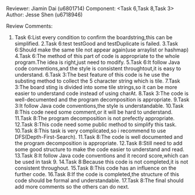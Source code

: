 Reviewer: Jiamin Dai (u6801714)
Component: <Task 6,Task 8,Task 3>
Author: Jesse Shen (u6718946)

Review Comments:

1. Task 6:List every condition to confirm the boardstring,this can be simplified.
2.Task 6:test testGood and testDuplicate is failed.
3.Task 6:Should make the same tile not appear again(use arraylist or hashmap)
4.Task 6:The method of this part of code is appropriate to the whole program.The idea is right,just need to modify. 
5.Task 6:It follow Java code conventions,and the style is consistent throughtout,it is easy to understand.
6.Task 3:The best feature of this code is he use the substing method to collect the 5 character string which is tile.
7.Task 3:The board sting is divided into some tile strings,so it can be more easier to understand code instead of using charAt.
8.Task 3:The code is well-decumented and the program decomposition is appropriate.
9.Task 3:It follow Java code conventions,the style is understandable.
10.Task 8:This code need some comment,or it will be hard to understand.
11.Task 8:The program decomposition is not prefectly appropriate.
12.Task 8:This code need some public method to simplify this task.
10.Task 8:This task is very complicated,so i recommend to use DFS(Depth-First-Search).
11.Task 8:The code is well documented and the program decomposition is appropriate.
12.Task 8:Still need to add some good structure to make the code easier to understand and read.
13.Task 8:It follow Java code conventions and it record score,which can be used in task 9.
14.Task 8:Because this code is not completed,it is not consistent throughout.
15.Task 8:This code has an influence on the further code.
16.Task 8:If the code is completed,the structure of this code should be formal and understandable.
17.Task 8:The final should add more comments so the others can do next.
